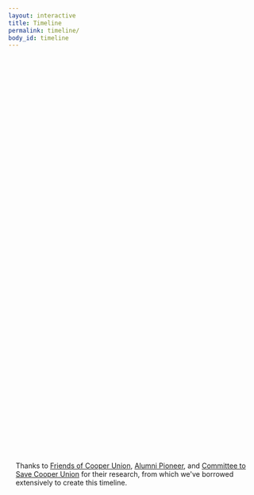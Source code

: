 ```yaml
---
layout: interactive
title: Timeline
permalink: timeline/
body_id: timeline
---
```


<div id="timeline-embed" style="width:100%;height:800px;"></div>
<script type="text/javascript">
    var timeline_config = {
        width:              '100%',
        height:             '850px',
        source:             'https://docs.google.com/spreadsheet/pub?key=0ApTTgpc7dScadElnbzVGaTR1X3pTYThoWkpxSEZrbWc&output=html',
        embed_id:           'timeline-embed',               //OPTIONAL USE A DIFFERENT DIV ID FOR EMBED
        start_at_slide:     '0',                            //OPTIONAL START AT SPECIFIC SLIDE
        start_zoom_adjust:  '8',                            //OPTIONAL TWEAK THE DEFAULT ZOOM LEVEL
        hash_bookmark:      true,                           //OPTIONAL LOCATION BAR HASHES
        font:               'Bevan-PotanoSans',             //OPTIONAL FONT
        maptype:            'watercolor',                   //OPTIONAL MAP STYLE
    }
</script>
<script type="text/javascript" src="http://cdn.knightlab.com/libs/timeline/latest/js/storyjs-embed.js"></script>

<p style="max-width:800px;margin:auto;padding:15px;">Thanks to <a href="http://www.friendsofcooperunion.org">Friends of Cooper Union</a>, <a href="http://www.notnicemusic.com/Cassandra/cooper.html">Alumni Pioneer</a>, and <a href="http://savecooperunion.org">Committee to Save Cooper Union</a> for their research, from which we've borrowed extensively to create this timeline.</p>
